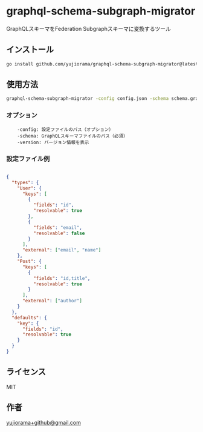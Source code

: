 # graphql-schema-subgraph-migrator

GraphQLスキーマをFederation Subgraphスキーマに変換するツール

## インストール

```bash
go install github.com/yujiorama/graphql-schema-subgraph-migrator@latest
```

## 使用方法

```bash
graphql-schema-subgraph-migrator -config config.json -schema schema.graphql
```

### オプション

```
    -config: 設定ファイルのパス（オプション）
    -schema: GraphQLスキーマファイルのパス（必須）
    -version: バージョン情報を表示
```

### 設定ファイル例

```JSON

{
  "types": {
    "User": {
      "keys": [
        {
          "fields": "id",
          "resolvable": true
        },
        {
          "fields": "email",
          "resolvable": false
        }
      ],
      "external": ["email", "name"]
    },
    "Post": {
      "keys": [
        {
          "fields": "id,title",
          "resolvable": true
        }
      ],
      "external": ["author"]
    }
  },
  "defaults": {
    "key": {
      "fields": "id",
      "resolvable": true
    }
  }
}
```

## ライセンス

MIT

## 作者

yujiorama+github@gmail.com
